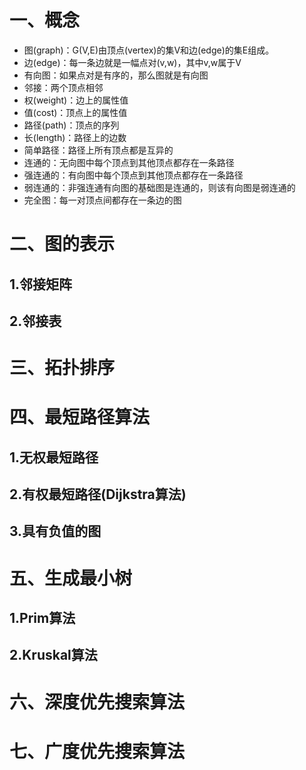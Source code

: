 # 一、概念
+ 图(graph)：G(V,E)由顶点(vertex)的集V和边(edge)的集E组成。
+ 边(edge)：每一条边就是一幅点对(v,w)，其中v,w属于V
+ 有向图：如果点对是有序的，那么图就是有向图
+ 邻接：两个顶点相邻
+ 权(weight)：边上的属性值
+ 值(cost)：顶点上的属性值
+ 路径(path)：顶点的序列
+ 长(length)：路径上的边数
+ 简单路径：路径上所有顶点都是互异的
+ 连通的：无向图中每个顶点到其他顶点都存在一条路径
+ 强连通的：有向图中每个顶点到其他顶点都存在一条路径
+ 弱连通的：非强连通有向图的基础图是连通的，则该有向图是弱连通的
+ 完全图：每一对顶点间都存在一条边的图
# 二、图的表示
## 1.邻接矩阵
## 2.邻接表
# 三、拓扑排序
# 四、最短路径算法
## 1.无权最短路径
## 2.有权最短路径(Dijkstra算法)
## 3.具有负值的图
# 五、生成最小树
## 1.Prim算法
## 2.Kruskal算法
# 六、深度优先搜索算法
# 七、广度优先搜索算法

